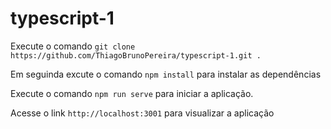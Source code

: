 # typescript-1
Execute o comando `git clone https://github.com/ThiagoBrunoPereira/typescript-1.git .`

Em seguinda excute o comando `npm install` para instalar as dependências

Execute o comando `npm run serve` para iniciar a aplicação.

Acesse o link `http://localhost:3001` para visualizar a aplicação

